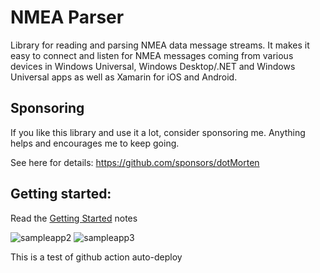 # NMEA Parser

Library for reading and parsing NMEA data message streams. It makes it easy to connect and listen for NMEA messages
coming from various devices in Windows Universal, Windows Desktop/.NET and Windows Universal apps as well
as Xamarin for iOS and Android.


## Sponsoring

If you like this library and use it a lot, consider sponsoring me. Anything helps and encourages me to keep going.

See here for details: https://github.com/sponsors/dotMorten


## Getting started:

Read the [Getting Started](concepts/index.html) notes


![sampleapp2](https://cloud.githubusercontent.com/assets/1378165/5062460/10cc3064-6d77-11e4-8365-1e9c7c346afc.png)
![sampleapp3](https://cloud.githubusercontent.com/assets/1378165/5062461/123adfc2-6d77-11e4-8573-1fe95fa0325f.png)

This is a test of github action auto-deploy
